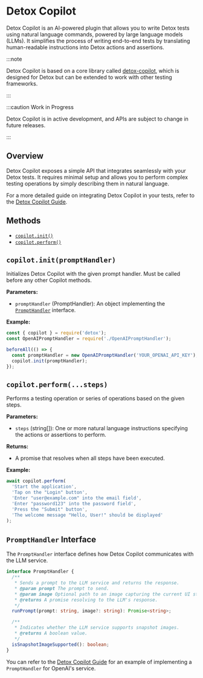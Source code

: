 # Detox Copilot

Detox Copilot is an AI-powered plugin that allows you to write Detox tests using natural language commands, powered by large language models (LLMs). It simplifies the process of writing end-to-end tests by translating human-readable instructions into Detox actions and assertions.

:::note

Detox Copilot is based on a core library called [detox-copilot](https://github.com/wix-incubator/detox-copilot), which is designed for Detox but can be extended to work with other testing frameworks.

:::

:::caution Work in Progress

Detox Copilot is in active development, and APIs are subject to change in future releases.

:::

## Overview

Detox Copilot exposes a simple API that integrates seamlessly with your Detox tests. It requires minimal setup and allows you to perform complex testing operations by simply describing them in natural language.

For a more detailed guide on integrating Detox Copilot in your tests, refer to the [Detox Copilot Guide].

## Methods

- [`copilot.init()`](#copilotinitprompthandler)
- [`copilot.perform()`](#copilotperformsteps)

## `copilot.init(promptHandler)`

Initializes Detox Copilot with the given prompt handler. Must be called before any other Copilot methods.

**Parameters:**

- `promptHandler` (PromptHandler): An object implementing the [`PromptHandler`](#prompthandler-interface) interface.

**Example:**

```javascript
const { copilot } = require('detox');
const OpenAIPromptHandler = require('./OpenAIPromptHandler');

beforeAll(() => {
  const promptHandler = new OpenAIPromptHandler('YOUR_OPENAI_API_KEY');
  copilot.init(promptHandler);
});
```

## `copilot.perform(...steps)`

Performs a testing operation or series of operations based on the given steps.

**Parameters:**

- `steps` (string[]): One or more natural language instructions specifying the actions or assertions to perform.

**Returns:**

- A promise that resolves when all steps have been executed.

**Example:**

```javascript
await copilot.perform(
  'Start the application',
  'Tap on the "Login" button',
  'Enter "user@example.com" into the email field',
  'Enter "password123" into the password field',
  'Press the "Submit" button',
  'The welcome message "Hello, User!" should be displayed'
);
```

## `PromptHandler` Interface

The `PromptHandler` interface defines how Detox Copilot communicates with the LLM service.

```typescript
interface PromptHandler {
  /**
   * Sends a prompt to the LLM service and returns the response.
   * @param prompt The prompt to send.
   * @param image Optional path to an image capturing the current UI state.
   * @returns A promise resolving to the LLM's response.
   */
  runPrompt(prompt: string, image?: string): Promise<string>;

  /**
   * Indicates whether the LLM service supports snapshot images.
   * @returns A boolean value.
   */
  isSnapshotImageSupported(): boolean;
}
```

You can refer to the [Detox Copilot Guide] for an example of implementing a `PromptHandler` for OpenAI's service.

[Detox Copilot Guide]: ../guide/testing-with-copilot
